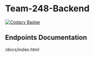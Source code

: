 # Team-248-Backend

[![Codacy Badge](https://api.codacy.com/project/badge/Grade/ed53b2672d664cccb71fda0eb2a537f2)](https://app.codacy.com/gh/BuildForSDGCohort2/Team-248-Backend?utm_source=github.com&utm_medium=referral&utm_content=BuildForSDGCohort2/Team-248-Backend&utm_campaign=Badge_Grade_Settings)

## Endpoints Documentation

/docs/index.html
